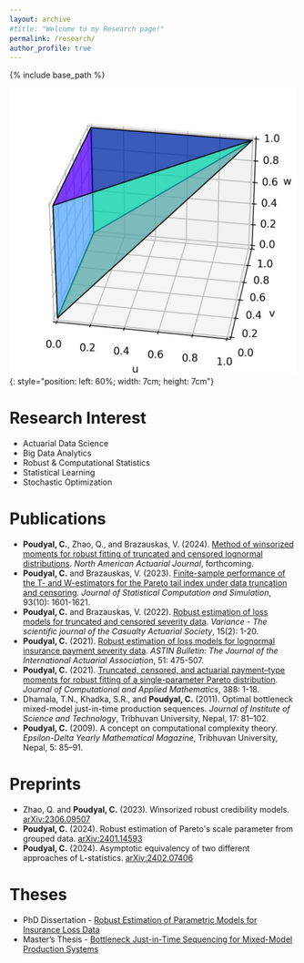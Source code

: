 ```yaml
---
layout: archive
#title: "Welcome to my Research page!"
permalink: /research/
author_profile: true
---
```


{% include base_path %}

<!-- ![Alt text](/images/pyramid3.jpg){: .align-right style="width: 7cm; height: 7cm"} --> 

![Alt text](/images/pyramid3.jpg){: style="position: left: 60%; width: 7cm; height: 7cm"} 

<!-- 
<div style="position: relative; width: 100%;">
  <img src="/images/pyramid2.png" alt="Description of image" style="position: absolute; left: 60%; width: 7cm; height: 7cm;">
</div>
-->

Research Interest
=====
- Actuarial Data Science
- Big Data Analytics
- Robust & Computational Statistics
- Statistical Learning
- Stochastic Optimization

Publications
=====
- **Poudyal, C.**, Zhao, Q., and Brazauskas, V. (2024). [Method of winsorized moments for robust fitting of truncated and censored lognormal distributions](https://doi.org/10.1080/10920277.2023.2183869). *North American Actuarial Journal*,  forthcoming. 
- **Poudyal, C.** and Brazauskas, V. (2023). [Finite-sample performance of the T- and W-estimators for the Pareto tail index under data truncation and censoring](https://doi.org/10.1080/00949655.2022.2146114). *Journal of Statistical Computation and Simulation*, 93(10): 1601-1621. 
- **Poudyal, C.** and Brazauskas, V. (2022). [Robust estimation of loss models for truncated and censored severity data](https://variancejournal.org/article/38334-robust-estimation-of-loss-models-for-truncated-and-censored-severity-data). *Variance - The scientific journal of the Casualty Actuarial Society*, 15(2): 1-20. 
- **Poudyal, C.** (2021). [Robust estimation of loss models for lognormal insurance payment severity data](https://doi.org/10.1017/asb.2021.4). *ASTIN Bulletin: The Journal of the International Actuarial Association*, 51: 475-507. 
- **Poudyal, C.** (2021). [Truncated, censored, and actuarial payment–type moments for robust fitting of a single-parameter Pareto distribution](https://doi.org/10.1016/j.cam.2020.113310). *Journal of Computational and Applied Mathematics*, 388: 1-18.
- Dhamala, T.N., Khadka, S.R., and **Poudyal, C.** (2011). Optimal bottleneck mixed-model just-in-time production sequences. *Journal of Institute of Science and Technology*, Tribhuvan University, Nepal, 17: 81–102.
- **Poudyal, C.** (2009). A concept on computational complexity theory. *Epsilon-Delta Yearly Mathematical Magazine*, Tribhuvan University, Nepal, 5: 85–91.

Preprints
=====
- Zhao, Q. and **Poudyal, C.** (2023). Winsorized robust credibility models. [arXiv:2306.09507](https://arxiv.org/abs/2306.09507)
- **Poudyal, C.** (2024). Robust estimation of Pareto's scale parameter from grouped data. [arXiv:2401.14593](https://arxiv.org/abs/2401.14593)
- **Poudyal, C.** (2024). Asymptotic equivalency of two different approaches of L-statistics. [arXiv:2402.07406](https://arxiv.org/abs/2402.07406)

Theses 
=====
- PhD Dissertation - [Robust Estimation of Parametric Models for Insurance Loss Data](https://www.proquest.com/docview/2108720338/24B38B06711543AFPQ/2?sourcetype=Dissertations%20&%20Theses)
- Master’s Thesis - [Bottleneck Just-in-Time Sequencing for Mixed-Model Production Systems](https://elibrary.tucl.edu.np/handle/123456789/6243)
